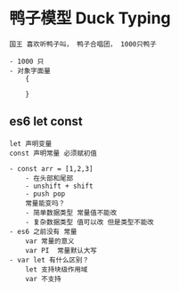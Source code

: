 # 鸭子模型 Duck Typing

    国王 喜欢听鸭子叫， 鸭子合唱团， 1000只鸭子

    - 1000 只
    - 对象字面量
        {

        }

## es6 let const
    let 声明变量 
    const 声明常量 必须赋初值

    - const arr = [1,2,3]
        - 在头部和尾部
        - unshift + shift
        - push pop
        常量能变吗？
        - 简单数据类型 常量值不能改
        - 复杂数据类型 值可以改 但是类型不能改
    - es6 之前没有 常量
        var 常量的意义
        var PI  常量默认大写
    - var let 有什么区别？
        let 支持块级作用域
        var 不支持